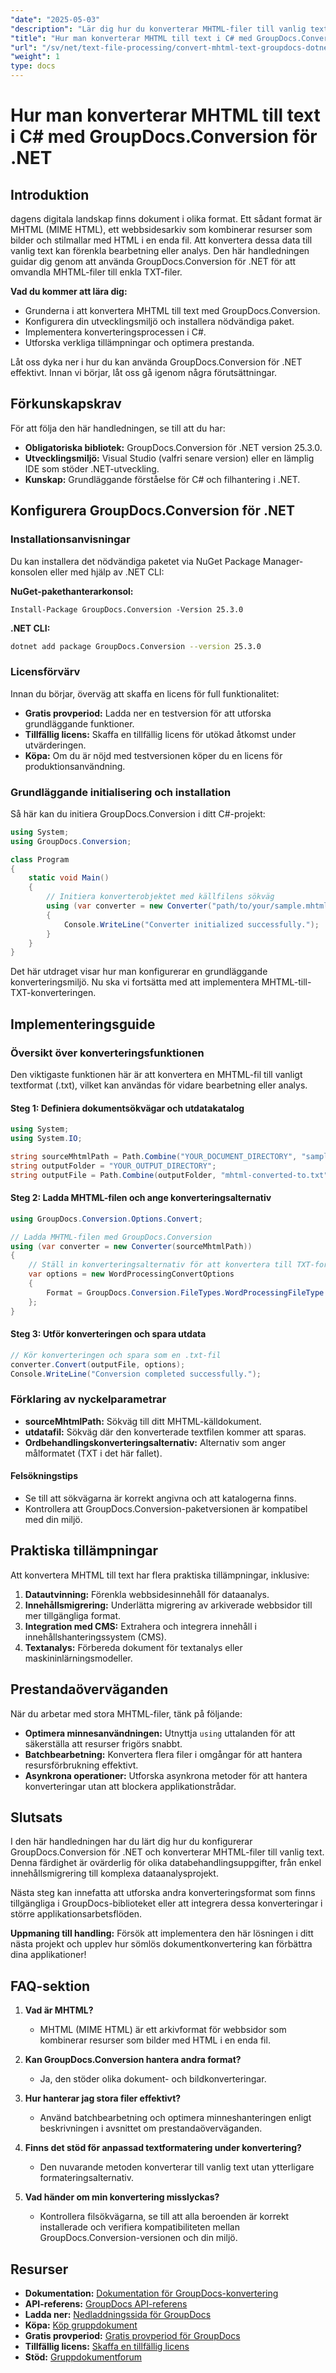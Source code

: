 ```yaml
---
"date": "2025-05-03"
"description": "Lär dig hur du konverterar MHTML-filer till vanlig text med GroupDocs.Conversion för .NET med den här omfattande guiden, med installationssteg och kodexempel."
"title": "Hur man konverterar MHTML till text i C# med GroupDocs.Conversion för .NET"
"url": "/sv/net/text-file-processing/convert-mhtml-text-groupdocs-dotnet/"
"weight": 1
type: docs
---
```

# Hur man konverterar MHTML till text i C# med GroupDocs.Conversion för .NET

## Introduktion

dagens digitala landskap finns dokument i olika format. Ett sådant format är MHTML (MIME HTML), ett webbsidesarkiv som kombinerar resurser som bilder och stilmallar med HTML i en enda fil. Att konvertera dessa data till vanlig text kan förenkla bearbetning eller analys. Den här handledningen guidar dig genom att använda GroupDocs.Conversion för .NET för att omvandla MHTML-filer till enkla TXT-filer.

**Vad du kommer att lära dig:**
- Grunderna i att konvertera MHTML till text med GroupDocs.Conversion.
- Konfigurera din utvecklingsmiljö och installera nödvändiga paket.
- Implementera konverteringsprocessen i C#.
- Utforska verkliga tillämpningar och optimera prestanda.

Låt oss dyka ner i hur du kan använda GroupDocs.Conversion för .NET effektivt. Innan vi börjar, låt oss gå igenom några förutsättningar.

## Förkunskapskrav

För att följa den här handledningen, se till att du har:

- **Obligatoriska bibliotek:** GroupDocs.Conversion för .NET version 25.3.0.
- **Utvecklingsmiljö:** Visual Studio (valfri senare version) eller en lämplig IDE som stöder .NET-utveckling.
- **Kunskap:** Grundläggande förståelse för C# och filhantering i .NET.

## Konfigurera GroupDocs.Conversion för .NET

### Installationsanvisningar

Du kan installera det nödvändiga paketet via NuGet Package Manager-konsolen eller med hjälp av .NET CLI:

**NuGet-pakethanterarkonsol:**
```shell
Install-Package GroupDocs.Conversion -Version 25.3.0
```

**.NET CLI:**
```bash
dotnet add package GroupDocs.Conversion --version 25.3.0
```

### Licensförvärv

Innan du börjar, överväg att skaffa en licens för full funktionalitet:

- **Gratis provperiod:** Ladda ner en testversion för att utforska grundläggande funktioner.
- **Tillfällig licens:** Skaffa en tillfällig licens för utökad åtkomst under utvärderingen.
- **Köpa:** Om du är nöjd med testversionen köper du en licens för produktionsanvändning.

### Grundläggande initialisering och installation

Så här kan du initiera GroupDocs.Conversion i ditt C#-projekt:

```csharp
using System;
using GroupDocs.Conversion;

class Program
{
    static void Main()
    {
        // Initiera konverterobjektet med källfilens sökväg
        using (var converter = new Converter("path/to/your/sample.mhtml"))
        {
            Console.WriteLine("Converter initialized successfully.");
        }
    }
}
```

Det här utdraget visar hur man konfigurerar en grundläggande konverteringsmiljö. Nu ska vi fortsätta med att implementera MHTML-till-TXT-konverteringen.

## Implementeringsguide

### Översikt över konverteringsfunktionen

Den viktigaste funktionen här är att konvertera en MHTML-fil till vanligt textformat (.txt), vilket kan användas för vidare bearbetning eller analys.

#### Steg 1: Definiera dokumentsökvägar och utdatakatalog
```csharp
using System;
using System.IO;

string sourceMhtmlPath = Path.Combine("YOUR_DOCUMENT_DIRECTORY", "sample.mhtml");
string outputFolder = "YOUR_OUTPUT_DIRECTORY";
string outputFile = Path.Combine(outputFolder, "mhtml-converted-to.txt");
```

#### Steg 2: Ladda MHTML-filen och ange konverteringsalternativ
```csharp
using GroupDocs.Conversion.Options.Convert;

// Ladda MHTML-filen med GroupDocs.Conversion
using (var converter = new Converter(sourceMhtmlPath))
{
    // Ställ in konverteringsalternativ för att konvertera till TXT-format
    var options = new WordProcessingConvertOptions
    {
        Format = GroupDocs.Conversion.FileTypes.WordProcessingFileType.Txt
    };
}
```

#### Steg 3: Utför konverteringen och spara utdata
```csharp
// Kör konverteringen och spara som en .txt-fil
converter.Convert(outputFile, options);
Console.WriteLine("Conversion completed successfully.");
```

### Förklaring av nyckelparametrar

- **sourceMhtmlPath:** Sökväg till ditt MHTML-källdokument.
- **utdatafil:** Sökväg där den konverterade textfilen kommer att sparas.
- **Ordbehandlingskonverteringsalternativ:** Alternativ som anger målformatet (TXT i det här fallet).

#### Felsökningstips
- Se till att sökvägarna är korrekt angivna och att katalogerna finns.
- Kontrollera att GroupDocs.Conversion-paketversionen är kompatibel med din miljö.

## Praktiska tillämpningar

Att konvertera MHTML till text har flera praktiska tillämpningar, inklusive:

1. **Datautvinning:** Förenkla webbsidesinnehåll för dataanalys.
2. **Innehållsmigrering:** Underlätta migrering av arkiverade webbsidor till mer tillgängliga format.
3. **Integration med CMS:** Extrahera och integrera innehåll i innehållshanteringssystem (CMS).
4. **Textanalys:** Förbereda dokument för textanalys eller maskininlärningsmodeller.

## Prestandaöverväganden

När du arbetar med stora MHTML-filer, tänk på följande:

- **Optimera minnesanvändningen:** Utnyttja `using` uttalanden för att säkerställa att resurser frigörs snabbt.
- **Batchbearbetning:** Konvertera flera filer i omgångar för att hantera resursförbrukning effektivt.
- **Asynkrona operationer:** Utforska asynkrona metoder för att hantera konverteringar utan att blockera applikationstrådar.

## Slutsats

I den här handledningen har du lärt dig hur du konfigurerar GroupDocs.Conversion för .NET och konverterar MHTML-filer till vanlig text. Denna färdighet är ovärderlig för olika databehandlingsuppgifter, från enkel innehållsmigrering till komplexa dataanalysprojekt.

Nästa steg kan innefatta att utforska andra konverteringsformat som finns tillgängliga i GroupDocs-biblioteket eller att integrera dessa konverteringar i större applikationsarbetsflöden.

**Uppmaning till handling:** Försök att implementera den här lösningen i ditt nästa projekt och upplev hur sömlös dokumentkonvertering kan förbättra dina applikationer!

## FAQ-sektion

1. **Vad är MHTML?**
   - MHTML (MIME HTML) är ett arkivformat för webbsidor som kombinerar resurser som bilder med HTML i en enda fil.

2. **Kan GroupDocs.Conversion hantera andra format?**
   - Ja, den stöder olika dokument- och bildkonverteringar.

3. **Hur hanterar jag stora filer effektivt?**
   - Använd batchbearbetning och optimera minneshanteringen enligt beskrivningen i avsnittet om prestandaöverväganden.

4. **Finns det stöd för anpassad textformatering under konvertering?**
   - Den nuvarande metoden konverterar till vanlig text utan ytterligare formateringsalternativ.

5. **Vad händer om min konvertering misslyckas?**
   - Kontrollera filsökvägarna, se till att alla beroenden är korrekt installerade och verifiera kompatibiliteten mellan GroupDocs.Conversion-versionen och din miljö.

## Resurser

- **Dokumentation:** [Dokumentation för GroupDocs-konvertering](https://docs.groupdocs.com/conversion/net/)
- **API-referens:** [GroupDocs API-referens](https://reference.groupdocs.com/conversion/net/)
- **Ladda ner:** [Nedladdningssida för GroupDocs](https://releases.groupdocs.com/conversion/net/)
- **Köpa:** [Köp gruppdokument](https://purchase.groupdocs.com/buy)
- **Gratis provperiod:** [Gratis provperiod för GroupDocs](https://releases.groupdocs.com/conversion/net/)
- **Tillfällig licens:** [Skaffa en tillfällig licens](https://purchase.groupdocs.com/temporary-license/)
- **Stöd:** [Gruppdokumentforum](https://forum.groupdocs.com/c/conversion/10)